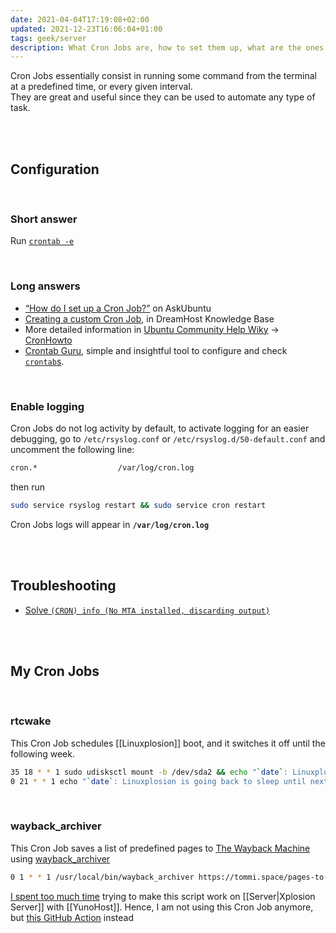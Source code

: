 ```yaml
---
date: 2021-04-04T17:19:08+02:00
updated: 2021-12-23T16:06:04+01:00
tags: geek/server
description: What Cron Jobs are, how to set them up, what are the ones I use
---
```

Cron Jobs essentially consist in running some command from the terminal at a predefined time, or every given interval.  
They are great and useful since they can be used to automate any type of task.

<br>
<br>

## Configuration

<br>

### Short answer

Run [`crontab -e`][crontab]

<br>

### Long answers

- [<q>How do I set up a Cron Job?</q>](https://askubuntu.com/questions/2368/how-do-i-set-up-a-cron-job 'How do I set up a Cron Job? - AskUbuntu') on AskUbuntu
- [Creating a custom Cron Job](https://help.dreamhost.com/hc/en-us/articles/215767047-Creating-a-custom-Cron-Job 'Creating a custom Cron Job'), in DreamHost Knowledge Base
- More detailed information in [Ubuntu Community Help Wiky](https://help.ubuntu.com/community 'Ubuntu Community Help Wik') &rarr; [CronHowto](https://help.ubuntu.com/community/CronHowto 'CronHowto in Ubuntu Community Help Wiki')
- [Crontab Guru](https://crontab.guru 'Crontab Guru'), simple and insightful tool to configure and check [`crontab`s][crontab].

<br>

### Enable logging

Cron Jobs do not log activity by default, to activate logging for an easier debugging, go to `/etc/rsyslog.conf` or `/etc/rsyslog.d/50-default.conf` and uncomment the following line:

```sh
cron.*					/var/log/cron.log
```

then run

```sh
sudo service rsyslog restart && sudo service cron restart
```

Cron Jobs logs will appear in **`/var/log/cron.log`**

<br>
<br>

## Troubleshooting

- [Solve `(CRON) info (No MTA installed, discarding output)`](https://askubuntu.com/questions/222512/cron-info-no-mta-installed-discarding-output-error-in-the-syslog '“(CRON) info (No MTA installed, discarding output)” error in the syslog')

<br>
<br>

## My Cron Jobs
<br>

### rtcwake

This Cron Job schedules [[Linuxplosion]] boot, and it switches it off until the following week.

```sh
35 18 * * 1 sudo udisksctl mount -b /dev/sda2 && echo "`date`: Linuxplosion is up and running!" >> ~/rtcwake-log.txt
0 21 * * 1 echo "`date`: Linuxplosion is going back to sleep until next monday at 7PM." >> ~/rtcwake-log.txt && sudo rtcwake -m off -t "$(date -d 'next Monday 18:30' '+%s')"
```

<br>

### wayback_archiver

This Cron Job saves a list of predefined pages to [The Wayback Machine](https://web.archive.org 'The Wayback Machine') using [wayback_archiver](https://github.com/buren/wayback_archiver 'wayback_archiver')

```sh
0 1 * * 1 /usr/local/bin/wayback_archiver https://tommi.space/pages-to-archive --crawl --limit=100 --verbose --log=$HOME/wayback_archiver.log && echo "\n$(date) wayback_archiver success!" >> $HOME/wayback_archiver.log
```

<div class='red box'>
	<a href='https://github.com/buren/wayback_archiver/issues/46' target='_blank' title='The issue I opened for this script not working'>I spent too much time</a> trying to make this script work on [[Server|Xplosion Server]] with [[YunoHost]]. Hence, I am not using this Cron Job anymore, but <a href='https://github.com/marketplace/actions/wayback-machine' target='_blank' title='“Wayback Machine„ GitHub Action'>this GitHub Action</a> instead
</div>

[crontab]: https://man.cx/crontab 'crontab’s man page'
